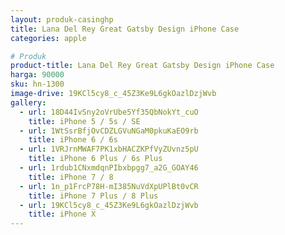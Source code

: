 ```yaml
---
layout: produk-casinghp
title: Lana Del Rey Great Gatsby Design iPhone Case
categories: apple

# Produk
product-title: Lana Del Rey Great Gatsby Design iPhone Case
harga: 90000
sku: hn-1300
image-drive: 19KCl5cy8_c_45Z3Ke9L6gkOazlDzjWvb
gallery:
  - url: 18D44IvSny2oVrUbe5Yf35QbNokYt_cuO
    title: iPhone 5 / 5s / SE
  - url: 1WtSsrBfjOvCDZLGVuNGaM0pkuKaEO9rb
    title: iPhone 6 / 6s
  - url: 1VRJrnMWAF7PK1xbHACZKPfVyZUvnz5pU
    title: iPhone 6 Plus / 6s Plus
  - url: 1rdub1CNxmdqnPIbxbpgg7_a2G_GOAY46
    title: iPhone 7 / 8
  - url: 1n_p1FrcP78H-mI385NuVdXpUPlBt0vCR
    title: iPhone 7 Plus / 8 Plus
  - url: 19KCl5cy8_c_45Z3Ke9L6gkOazlDzjWvb
    title: iPhone X
---
```


